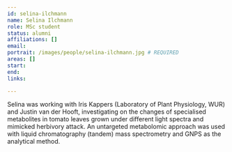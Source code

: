 ```yaml
---
id: selina-ilchmann
name: Selina Ilchmann
role: MSc student
status: alumni
affiliations: []
email:
portrait: /images/people/selina-ilchmann.jpg # REQUIRED
areas: []
start:
end:
links:

---
```


Selina was working with Iris Kappers (Laboratory of Plant Physiology, WUR) and Justin van der Hooft, investigating on the changes of specialised metabolites in tomato leaves grown under different light spectra and mimicked herbivory attack. An untargeted metabolomic approach was used with liquid chromatography (tandem) mass spectrometry and GNPS as the analytical method.